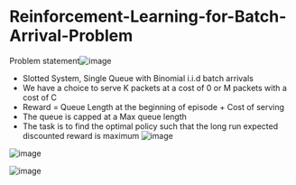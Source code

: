 # Reinforcement-Learning-for-Batch-Arrival-Problem

Problem statement![image](https://github.com/Paarth353/Reinforcement-Learning-for-Batch-Arrival-Problem/assets/99269831/f2d61160-445e-4aee-be5f-08fe1679e8d7)

- Slotted System, Single Queue with Binomial i.i.d batch arrivals
- We have a choice to serve K packets at a cost of 0 or M packets with a cost of C 
- Reward = Queue Length at the beginning of episode + Cost of serving
- The queue is capped at a Max queue length 
- The task is to find the optimal policy such that the long run expected discounted reward is maximum
![image](https://github.com/Paarth353/Reinforcement-Learning-for-Batch-Arrival-Problem/assets/99269831/b037df65-5f7e-4036-a1e0-5744c4de50a0)

![image](https://github.com/Paarth353/Reinforcement-Learning-for-Batch-Arrival-Problem/assets/99269831/2fb13623-b918-4a18-9d69-6a44deb9e529)

![image](https://github.com/Paarth353/Reinforcement-Learning-for-Batch-Arrival-Problem/assets/99269831/2c9cbe64-ef02-451f-901f-6bd21184d76f)





